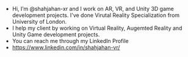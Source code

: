 -  Hi, I’m @shahjahan-xr and I work on AR, VR, and Unity 3D game development projects. I've done Virutal Reality Specialization from University of London.
-  I help my client by working on Virtual Reality, Augemted Reality and Unity Game development projects.
-  You can reach me through my LinkedIn Profile
- https://www.linkedin.com/in/shahjahan-vr/

<!---
shahjahan-xr/shahjahan-xr is a ✨ special ✨ repository because its `README.md` (this file) appears on your GitHub profile.
You can click the Preview link to take a look at your changes.
--->
